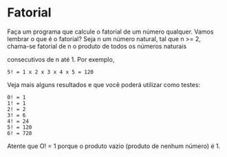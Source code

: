 # Fatorial
Faça um programa que calcule o fatorial de um número qualquer.
Vamos lembrar o que é o fatorial?
Seja n um número natural, tal que n >= 2, chama-se fatorial de n o produto de todos os números naturais

consecutivos de n até 1. Por exemplo,

```
5! = 1 x 2 x 3 x 4 x 5 = 120
```
Veja mais alguns resultados e que você poderá utilizar como testes:

```
0! = 1
1! = 1
2! = 2
3! = 6
4! = 24
5! = 120
6! = 720
````

Atente que O! = 1 porque o produto vazio (produto de nenhum número) é 1.